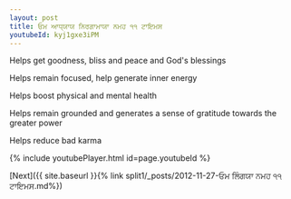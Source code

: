 ```yaml
---
layout: post
title: ਓਮ ਆਧ੍ਯਾਯ ਨਿਰਗਾਮਾਯਾ ਨਮਹ ੧੧ ਟਾਇਮਸ
youtubeId: kyj1gxe3iPM
---
```

 
 
Helps get goodness, bliss and peace and God's blessings
 
Helps remain focused, help generate inner energy 
 
Helps boost physical and mental health 
 
Helps remain grounded and generates a sense of gratitude towards the greater power 
 
Helps reduce bad karma
 
 
 
 


{% include youtubePlayer.html id=page.youtubeId %}
 
[Next]({{ site.baseurl }}{% link  split1/_posts/2012-11-27-ਓਮ ਲਿੰਗਯਾ ਨਮਹ ੧੧ ਟਾਇਮਸ.md%})
 
